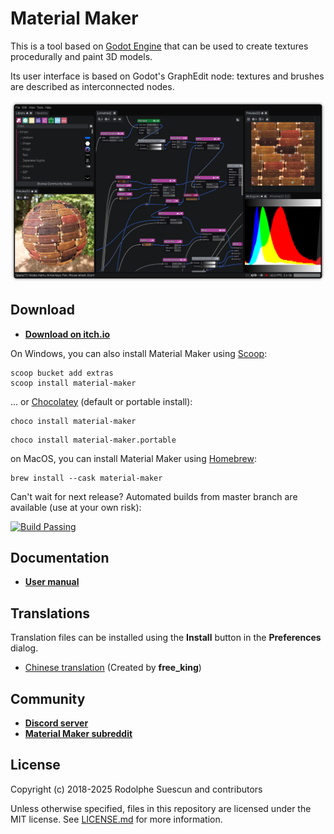 # Material Maker

This is a tool based on [Godot Engine](https://godotengine.org/) that can
be used to create textures procedurally and paint 3D models.

Its user interface is based on Godot's GraphEdit node: textures and brushes are
described as interconnected nodes.

![Screenshot](material_maker/doc/images/screenshot.png)

## Download

- **[Download on itch.io](https://rodzilla.itch.io/material-maker)**

On Windows, you can also install Material Maker using [Scoop](https://scoop.sh):

```text
scoop bucket add extras
scoop install material-maker
```
... or [Chocolatey](https://chocolatey.org/) (default or portable install):
```text
choco install material-maker
```
```text
choco install material-maker.portable
```

on MacOS, you can install Material Maker using [Homebrew](https://brew.sh/):

```text
brew install --cask material-maker
```

Can't wait for next release? Automated builds from master branch are available (use at your own risk):

<a href="https://github.com/RodZill4/material-maker/actions">
    <img src="https://github.com/RodZill4/material-maker/workflows/dev-desktop-builds/badge.svg" alt="Build Passing" />
</a>

## Documentation

- **[User manual](https://rodzill4.github.io/material-maker/doc/)**

## Translations

Translation files can be installed using the **Install** button in the **Preferences** dialog.

- [Chinese translation](https://raw.githubusercontent.com/RodZill4/material-maker/f1be50b21a0f4991ac39e12a5362f5c5eb4c83a0/material_maker/locale/translations/zh.csv) (Created by **free_king**)

## Community

- **[Discord server](https://discord.gg/PF5V3mFwFM)**
- **[Material Maker subreddit](https://www.reddit.com/r/MaterialMaker/)**

## License

Copyright (c) 2018-2025 Rodolphe Suescun and contributors

Unless otherwise specified, files in this repository are licensed under the
MIT license. See [LICENSE.md](LICENSE.md) for more information.
